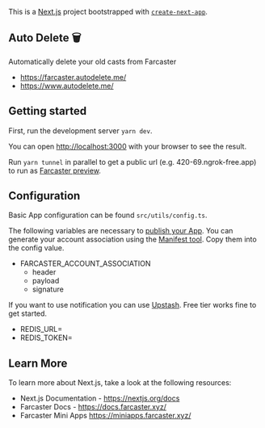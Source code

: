 This is a [Next.js](https://nextjs.org) project bootstrapped with [`create-next-app`](https://nextjs.org/docs/app/api-reference/cli/create-next-app).

## Auto Delete 🗑️

Automatically delete your old casts from Farcaster

- https://farcaster.autodelete.me/
- https://www.autodelete.me/

## Getting started

First, run the development server `yarn dev`.

You can open [http://localhost:3000](http://localhost:3000) with your browser to see the result.

Run `yarn tunnel` in parallel to get a public url (e.g. 420-69.ngrok-free.app) to run as [Farcaster preview](https://farcaster.xyz/~/developers/mini-apps/preview).

## Configuration

Basic App configuration can be found `src/utils/config.ts`.

The following variables are necessary to [publish your App](https://miniapps.farcaster.xyz/docs/guides/publishing). You can generate your account association using the [Manifest tool](https://farcaster.xyz/~/developers/mini-apps/manifest?domain=fapp.nexth.dev). Copy them into the config value.

- FARCASTER_ACCOUNT_ASSOCIATION
  - header
  - payload
  - signature

If you want to use notification you can use [Upstash](https://upstash.com/redis). Free tier works fine to get started.

- REDIS_URL=
- REDIS_TOKEN=

## Learn More

To learn more about Next.js, take a look at the following resources:

- Next.js Documentation - https://nextjs.org/docs
- Farcaster Docs - https://docs.farcaster.xyz/
- Farcaster Mini Apps https://miniapps.farcaster.xyz/
